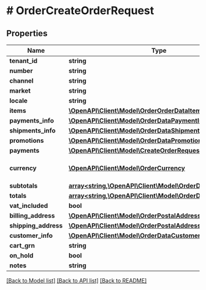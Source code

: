 # # OrderCreateOrderRequest


## Properties 


Name | Type | Description | Notes
------------ | ------------- | ------------- | -------------
**tenant_id**| **string** |   |
**number**| **string** |   |
**channel**| **string** |   | [optional]
**market**| **string** |   |
**locale**| **string** |   |
**items**| [**\OpenAPI\Client\Model\OrderOrderDataItem[]**](OrderOrderDataItem.md) |   |
**payments_info**| [**\OpenAPI\Client\Model\OrderDataPaymentInfo[]**](OrderDataPaymentInfo.md) |   | [optional]
**shipments_info**| [**\OpenAPI\Client\Model\OrderDataShipmentInfo[]**](OrderDataShipmentInfo.md) |   | [optional]
**promotions**| [**\OpenAPI\Client\Model\OrderDataPromotionInfo[]**](OrderDataPromotionInfo.md) |   | [optional]
**payments**| [**\OpenAPI\Client\Model\CreateOrderRequestInitialPayment[]**](CreateOrderRequestInitialPayment.md) |   | [optional]
**currency**| [**\OpenAPI\Client\Model\OrderCurrency**](OrderCurrency.md) |  for more information please, see Model/OrderCurrency.php  |
**subtotals**| [**array<string,\OpenAPI\Client\Model\OrderDataSubtotal>**](OrderDataSubtotal.md) |   |
**totals**| [**array<string,\OpenAPI\Client\Model\OrderDataTotal>**](OrderDataTotal.md) |   |
**vat_included**| **bool** |   |
**billing_address**| [**\OpenAPI\Client\Model\OrderPostalAddress**](OrderPostalAddress.md) |   |
**shipping_address**| [**\OpenAPI\Client\Model\OrderPostalAddress**](OrderPostalAddress.md) |   |
**customer_info**| [**\OpenAPI\Client\Model\OrderDataCustomerInfo**](OrderDataCustomerInfo.md) |   |
**cart_grn**| **string** |   | [optional]
**on_hold**| **bool** |   | [optional]
**notes**| **string** |   | [optional]


[[Back to Model list]](../../README.md#models) [[Back to API list]](../../README.md#endpoints) [[Back to README]](../../README.md)

